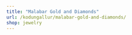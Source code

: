 ```yaml
---
title: "Malabar Gold and Diamonds"
url: /kodungallur/malabar-gold-and-diamonds/
shop: jewelry
---
```

